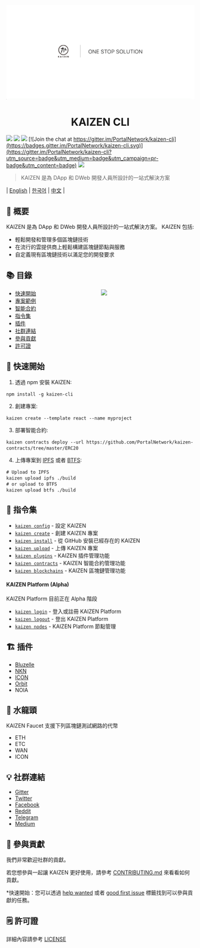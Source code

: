 <p align=center>
<img src="./assets/title.png">
</p>

<p align=center>
<h1 align=center>KAIZEN CLI</h1>
</p>

<a target="_blank" href="https://travis-ci.org/PortalNetwork/kaizen-cli" title="CircleCI"><img src="https://travis-ci.org/PortalNetwork/kaizen-cli.svg?branch=master"></a>
<a target="_blank" href="https://github.com/PortalNetwork/kaizen-cli/pulls" title="PRs Welcome"><img src="https://img.shields.io/badge/PRs-welcome-blue.svg"></a>
<a href="#"><img src="https://img.shields.io/hackage-deps/v/lens.svg"/></a>
[![Join the chat at https://gitter.im/PortalNetwork/kaizen-cli](https://badges.gitter.im/PortalNetwork/kaizen-cli.svg)](https://gitter.im/PortalNetwork/kaizen-cli?utm_source=badge&utm_medium=badge&utm_campaign=pr-badge&utm_content=badge)
<a target="_blank" href="#"><img src="https://img.shields.io/github/license/mashape/apistatus.svg"/></a>

> KAIZEN 是為 DApp 和 DWeb 開發人員所設計的一站式解決方案

| [English](./README.md) | [한국어](./README_KR.md) | [中文](./README_ZH.md) |

## 🚀 概要
KAIZEN 是為 DApp 和 DWeb 開發人員所設計的一站式解決方案。 
KAIZEN 包括:
- 輕鬆開發和管理多個區塊鏈技術
- 在流行的雲提供商上輕鬆構建區塊鏈節點與服務
- 自定義現有區塊鏈技術以滿足您的開發要求

## 📚 目錄

<img align="right" width="250" src="https://kaizen.portal.network/images/demo.png"/>

- [快速開始](#quick-start)
- [專案範例](https://github.com/PortalNetwork/kaizen-examples)
- [智能合約](https://github.com/PortalNetwork/kaizen-contracts)
- [指令集](#command-topics)
- [插件](#plugins)
- [社群連結](#community)
- [參與貢獻](#contributing)
- [許可證](#licence)

## <a name="quick-start"></a>🚀 快速開始
1. 透過 npm 安裝 KAIZEN:
```
npm install -g kaizen-cli 
```

2. 創建專案:
```
kaizen create --template react --name myproject
```

3. 部署智能合約:
```
kaizen contracts deploy --url https://github.com/PortalNetwork/kaizen-contracts/tree/master/ERC20
```

4. 上傳專案到 [IPFS](https://ipfs.io) 或者 [BTFS](https://www.bittorrent.com/btfs/):
```
# Upload to IPFS
kaizen upload ipfs ./build
# or upload to BTFS
kaizen upload btfs ./build
```

## <a name="command-topics"></a>🔨 指令集

- [`kaizen config`](commands/config.md) - 設定 KAIZEN
- [`kaizen create`](commands/create.md) - 創建 KAIZEN 專案
- [`kaizen install`](commands/install.md) - 從 GitHub 安裝已經存在的 KAIZEN 
- [`kaizen upload`](commands/upload.md) - 上傳 KAIZEN 專案
- [`kaizen plugins`](commands/plugins.md) - KAIZEN 插件管理功能
- [`kaizen contracts`](commands/contracts.md) - KAIZEN 智能合約管理功能
- [`kaizen blockchains`](commands/blockchains.md) - KAIZEN 區塊鏈管理功能

#### KAIZEN Platform (Alpha)
KAIZEN Platform 目前正在 Alpha 階段
- [`kaizen login`](commands/login.md) - 登入或註冊 KAIZEN Platform
- [`kaizen logout`](commands/logout.md) - 登出 KAIZEN Platform
- [`kaizen nodes`](commands/nodes.md) - KAIZEN Platform 節點管理

## <a name="plugins"></a>🏗 插件
- [Bluzelle](https://www.npmjs.com/package/bluzelle)
- [NKN](https://www.npmjs.com/package/nkn-client)
- [ICON](https://www.npmjs.com/package/icon-sdk-js)
- [Orbit](https://www.npmjs.com/package/orbit-db)
- NOIA

## <a name="faucet"></a>🚰 水龍頭
KAIZEN Faucet 支援下列區塊鏈測試網路的代幣
- ETH
- ETC
- WAN
- ICON

## <a name="community"></a>💡 社群連結
- [Gitter](https://gitter.im/PortalNetwork/kaizen-cli)
- [Twitter](https://twitter.com/itisportal)
- [Facebook](https://www.facebook.com/portalnetworkofficial)
- [Reddit](https://www.reddit.com/r/portalnetwork)
- [Telegram](https://t.me/portalnetworkofficial)
- [Medium](https://medium.com/portalnetworkofficial)

## <a name="contributing"></a>📣 參與貢獻
我們非常歡迎社群的貢獻。

若您想參與一起讓 KAIZEN 更好使用，請參考 [CONTRIBUTING.md](./CONTRIBUTING.md) 來看看如何貢獻。

*快速開始：您可以透過 [help wanted](https://github.com/PortalNetwork/kaizen-cli/labels/help%20wanted) 或者 [good first issue](https://github.com/PortalNetwork/kaizen-cli/labels/good%20first%20issue) 標籤找到可以參與貢獻的任務。

## <a name="licence"></a>🗒 許可證
詳細內容請參考 [LICENSE](./LICENSE)
